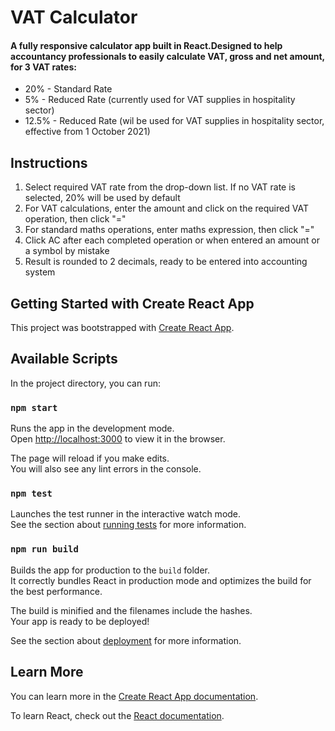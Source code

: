 # VAT Calculator

#### A fully responsive calculator app built in React.Designed to help accountancy professionals to easily calculate VAT, gross and net amount, for 3 VAT rates:

- 20% - Standard Rate
- 5% - Reduced Rate (currently used for VAT supplies in hospitality sector)
- 12.5% - Reduced Rate (wil be used for VAT supplies in hospitality sector, effective from 1 October 2021)

## Instructions

1. Select required VAT rate from the drop-down list. If no VAT rate is selected, 20% will be used by default
2. For VAT calculations, enter the amount and click on the required VAT operation, then click "="
3. For standard maths operations, enter maths expression, then click "="
4. Click AC after each completed operation or when entered an amount or a symbol by mistake
5. Result is rounded to 2 decimals, ready to be entered into accounting system

## Getting Started with Create React App

This project was bootstrapped with [Create React App](https://github.com/facebook/create-react-app).

## Available Scripts

In the project directory, you can run:

### `npm start`

Runs the app in the development mode.\
Open [http://localhost:3000](http://localhost:3000) to view it in the browser.

The page will reload if you make edits.\
You will also see any lint errors in the console.

### `npm test`

Launches the test runner in the interactive watch mode.\
See the section about [running tests](https://facebook.github.io/create-react-app/docs/running-tests) for more information.

### `npm run build`

Builds the app for production to the `build` folder.\
It correctly bundles React in production mode and optimizes the build for the best performance.

The build is minified and the filenames include the hashes.\
Your app is ready to be deployed!

See the section about [deployment](https://facebook.github.io/create-react-app/docs/deployment) for more information.

## Learn More

You can learn more in the [Create React App documentation](https://facebook.github.io/create-react-app/docs/getting-started).

To learn React, check out the [React documentation](https://reactjs.org/).
